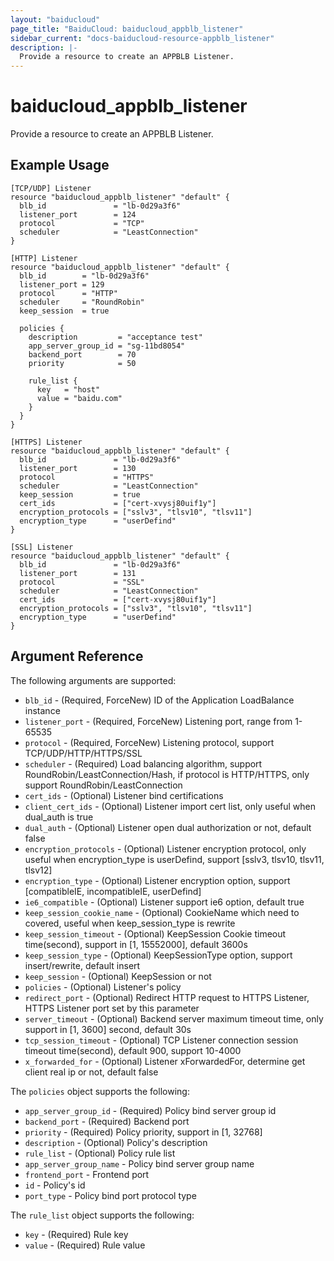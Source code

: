 ```yaml
---
layout: "baiducloud"
page_title: "BaiduCloud: baiducloud_appblb_listener"
sidebar_current: "docs-baiducloud-resource-appblb_listener"
description: |-
  Provide a resource to create an APPBLB Listener.
---
```


# baiducloud_appblb_listener

Provide a resource to create an APPBLB Listener.

## Example Usage

```hcl
[TCP/UDP] Listener
resource "baiducloud_appblb_listener" "default" {
  blb_id               = "lb-0d29a3f6"
  listener_port        = 124
  protocol             = "TCP"
  scheduler            = "LeastConnection"
}

[HTTP] Listener
resource "baiducloud_appblb_listener" "default" {
  blb_id        = "lb-0d29a3f6"
  listener_port = 129
  protocol      = "HTTP"
  scheduler     = "RoundRobin"
  keep_session  = true

  policies {
    description         = "acceptance test"
    app_server_group_id = "sg-11bd8054"
    backend_port        = 70
    priority            = 50

    rule_list {
      key   = "host"
      value = "baidu.com"
    }
  }
}

[HTTPS] Listener
resource "baiducloud_appblb_listener" "default" {
  blb_id               = "lb-0d29a3f6"
  listener_port        = 130
  protocol             = "HTTPS"
  scheduler            = "LeastConnection"
  keep_session         = true
  cert_ids             = ["cert-xvysj80uif1y"]
  encryption_protocols = ["sslv3", "tlsv10", "tlsv11"]
  encryption_type      = "userDefind"
}

[SSL] Listener
resource "baiducloud_appblb_listener" "default" {
  blb_id               = "lb-0d29a3f6"
  listener_port        = 131
  protocol             = "SSL"
  scheduler            = "LeastConnection"
  cert_ids             = ["cert-xvysj80uif1y"]
  encryption_protocols = ["sslv3", "tlsv10", "tlsv11"]
  encryption_type      = "userDefind"
}
```

## Argument Reference

The following arguments are supported:

* `blb_id` - (Required, ForceNew) ID of the Application LoadBalance instance
* `listener_port` - (Required, ForceNew) Listening port, range from 1-65535
* `protocol` - (Required, ForceNew) Listening protocol, support TCP/UDP/HTTP/HTTPS/SSL
* `scheduler` - (Required) Load balancing algorithm, support RoundRobin/LeastConnection/Hash, if protocol is HTTP/HTTPS, only support RoundRobin/LeastConnection
* `cert_ids` - (Optional) Listener bind certifications
* `client_cert_ids` - (Optional) Listener import cert list, only useful when dual_auth is true
* `dual_auth` - (Optional) Listener open dual authorization or not, default false
* `encryption_protocols` - (Optional) Listener encryption protocol, only useful when encryption_type is userDefind, support [sslv3, tlsv10, tlsv11, tlsv12]
* `encryption_type` - (Optional) Listener encryption option, support [compatibleIE, incompatibleIE, userDefind]
* `ie6_compatible` - (Optional) Listener support ie6 option, default true
* `keep_session_cookie_name` - (Optional) CookieName which need to covered, useful when keep_session_type is rewrite
* `keep_session_timeout` - (Optional) KeepSession Cookie timeout time(second), support in [1, 15552000], default 3600s
* `keep_session_type` - (Optional) KeepSessionType option, support insert/rewrite, default insert
* `keep_session` - (Optional) KeepSession or not
* `policies` - (Optional) Listener's policy
* `redirect_port` - (Optional) Redirect HTTP request to HTTPS Listener, HTTPS Listener port set by this parameter
* `server_timeout` - (Optional) Backend server maximum timeout time, only support in [1, 3600] second, default 30s
* `tcp_session_timeout` - (Optional) TCP Listener connection session timeout time(second), default 900, support 10-4000
* `x_forwarded_for` - (Optional) Listener xForwardedFor, determine get client real ip or not, default false

The `policies` object supports the following:

* `app_server_group_id` - (Required) Policy bind server group id
* `backend_port` - (Required) Backend port
* `priority` - (Required) Policy priority, support in [1, 32768]
* `description` - (Optional) Policy's description
* `rule_list` - (Optional) Policy rule list
* `app_server_group_name` - Policy bind server group name
* `frontend_port` - Frontend port
* `id` - Policy's id
* `port_type` - Policy bind port protocol type

The `rule_list` object supports the following:

* `key` - (Required) Rule key
* `value` - (Required) Rule value


